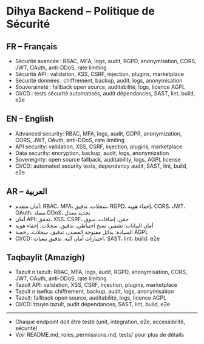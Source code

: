 # Dihya Backend – Politique de Sécurité

## FR – Français
- Sécurité avancée : RBAC, MFA, logs, audit, RGPD, anonymisation, CORS, JWT, OAuth, anti-DDoS, rate limiting
- Sécurité API : validation, XSS, CSRF, injection, plugins, marketplace
- Sécurité données : chiffrement, backup, audit, logs, anonymisation
- Souveraineté : fallback open source, auditabilité, logs, licence AGPL
- CI/CD : tests sécurité automatisés, audit dépendances, SAST, lint, build, e2e

## EN – English
- Advanced security: RBAC, MFA, logs, audit, GDPR, anonymization, CORS, JWT, OAuth, anti-DDoS, rate limiting
- API security: validation, XSS, CSRF, injection, plugins, marketplace
- Data security: encryption, backup, audit, logs, anonymization
- Sovereignty: open source fallback, auditability, logs, AGPL license
- CI/CD: automated security tests, dependency audit, SAST, lint, build, e2e

## AR – العربية
- أمان متقدم: RBAC، MFA، سجلات، تدقيق، RGPD، إخفاء هوية، CORS، JWT، OAuth، مضاد DDoS، تحديد معدل
- أمان API: تحقق، XSS، CSRF، حقن، إضافات، سوق
- أمان البيانات: تشفير، نسخ احتياطي، تدقيق، سجلات، إخفاء هوية
- السيادة: بدائل مفتوحة المصدر، تدقيق، سجلات، رخصة AGPL
- CI/CD: اختبارات أمان آلية، تدقيق تبعيات، SAST، lint، build، e2e

## Taqbaylit (Amazigh)
- Tazult n tazult: RBAC, MFA, logs, audit, RGPD, anonymisation, CORS, JWT, OAuth, anti-DDoS, rate limiting
- Tazult API: validation, XSS, CSRF, injection, plugins, marketplace
- Tazult n isefka: chiffrement, backup, audit, logs, anonymisation
- Tazult: fallback open source, auditabilité, logs, licence AGPL
- CI/CD: tzuyin tazult, audit dépendances, SAST, lint, build, e2e

---

- Chaque endpoint doit être testé (unit, integration, e2e, accessibilité, sécurité)
- Voir README.md, roles_permissions.md, tests/ pour plus de détails
